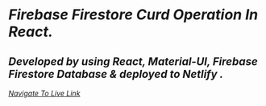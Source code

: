 # _Firebase Firestore Curd Operation In React._

## *Developed by using React, Material-UI, Firebase Firestore Database & deployed to Netlify .*

 *[Navigate To Live Link](https://firestore-curd-operations-react.netlify.app/)*









